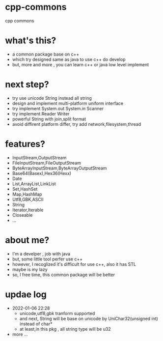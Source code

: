 # cpp-commons
cpp commons 
# what's this?
- a common package base on c++
- which try designed same as java to use c++ do develop
- but, more and more , you can learn c++ or java low level implement
# next step?
- try use unicode String instead all string
- design and implement multi-platform uniform interface
- try implement System.out System.in Scanner
- try implement Reader Writer
- powerful String with join,split format
- avoid diffirent platform differ, try add network,filesystem,thread
# features?
- InputStream,OutputStream
- FileInputStream,FileOutputStream
- ByteArrayInputStream,ByteArrayOutputStream
- Base64(Basex),Hex36(Hexx)
- Date
- List,ArrayList,LinkList
- Set,HashSet
- Map,HashMap
- Utf8,GBK,ASCII
- String
- Iterator,Iterable
- Closeable
- ...
# about me?
- I'm a develper , job with java
- but, some little tool perfer use c++
- however, I recoglized it's difficult for use c++, also it has STL
- maybe is my lazy
- so, I free time, this common package will be better
# updae log
- 2022-01-06 22:28
	- unicode,utf8,gbk tranform supported
	- and next, String will be base on unicode by UniChar32(unsigned int) instead of char*
	- at least,in this pkg , all string type will be u32
- more ...
